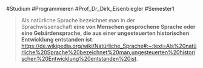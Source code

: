 #Studium #Programmieren #Prof_Dr_Dirk_Eisenbiegler #Semester1 


>Als natürliche Sprache bezeichnet man in der Sprachwissenschaft **eine von Menschen gesprochene Sprache oder eine Gebärdensprache, die aus einer ungesteuerten historischen Entwicklung entstanden ist**.
> https://de.wikipedia.org/wiki/Natürliche_Sprache#:~:text=Als%20natürliche%20Sprache%20bezeichnet%20man,ungesteuerten%20historischen%20Entwicklung%20entstanden%20ist.